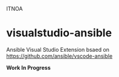 ITNOA

# visualstudio-ansible
Ansible Visual Studio Extension bsaed on https://github.com/ansible/vscode-ansible

**Work In Progress**
